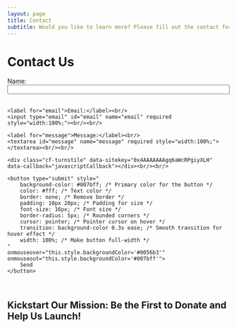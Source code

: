 ```yaml
---
layout: page
title: Contact
subtitle: Would you like to learn more? Please fill out the contact form.
---
```


# Contact Us

<div style="text-align:center;">
  <form action="https://formspree.io/f/mwpebego" method="POST" style="display:inline-block; text-align:left;">
    <label for="name">Name:</label><br/>
    <input type="text" id="name" name="name" required style="width:100%;"><br/><br/>

    <label for="email">Email:</label><br/>
    <input type="email" id="email" name="email" required style="width:100%;"><br/><br/>

    <label for="message">Message:</label><br/>
    <textarea id="message" name="message" required style="width:100%;"></textarea><br/><br/>

    <div class="cf-turnstile" data-sitekey="0x4AAAAAAAgq6aWcRPgiyXLH" data-callback="javascriptCallback"></div><br/><br/>

    <button type="submit" style="
        background-color: #007bff; /* Primary color for the button */
        color: #fff; /* Text color */
        border: none; /* Remove border */
        padding: 10px 20px; /* Padding for size */
        font-size: 16px; /* Font size */
        border-radius: 5px; /* Rounded corners */
        cursor: pointer; /* Pointer cursor on hover */
        transition: background-color 0.3s ease; /* Smooth transition for hover effect */
        width: 100%; /* Make button full-width */
    " 
    onmouseover="this.style.backgroundColor='#0056b3'" 
    onmouseout="this.style.backgroundColor='#007bff'">
        Send
    </button>
  </form>
</div>

## Kickstart Our Mission: Be the First to Donate and Help Us Launch!

<div class="gfm-embed" style="margin-top: 30px;" data-url="https://www.gofundme.com/f/empower-change-support-our-nonprofit-vision/widget/large?sharesheet=donationsEmpty&attribution_id=sl:987a8a9e-98dd-4038-921e-86b3876d49a3"></div>
<script defer src="https://www.gofundme.com/static/js/embed.js"></script>
